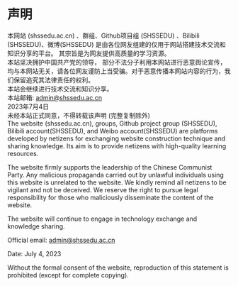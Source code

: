 # 声明


本网站 (shssedu.ac.cn) 、群组、Github项目组 (SHSSEDU) 、Bilibili (SHSSEDU)、微博(SHSSEDU) 是由各位网友组建的仅用于网站搭建技术交流和知识分享的平台。 其宗旨是为网友提供高质量的学习资源。  
本站坚决拥护中国共产党的领导， 部分不法分子利用本网站进行恶意舆论宣传，均与本网站无关，请各位网友谨防上当受骗。对于恶意传播本网站内容的行为，我们保留追究其法律责任的权利。   
本站会继续进行技术交流和知识分享。  
本站邮箱: admin@shssedu.ac.cn   
2023年7月4日   
未经本站正式同意，不得转载该声明 (完整复制除外)  
The website (shssedu.ac.cn), groups, Github project group (SHSSEDU), Bilibili account(SHSSEDU), and Weibo account(SHSSEDU) are platforms developed by netizens for exchanging website construction technique and sharing knowledge. Its aim is to provide netizens with high-quality learning resources.
  
The website firmly supports the leadership of the Chinese Communist Party. Any malicious propaganda carried out by unlawful individuals using this website is unrelated to the website. We kindly remind all netizens to be vigilant and not be deceived. We reserve the right to pursue legal responsibility for those who maliciously disseminate the content of the website.  

The website will continue to engage in technology exchange and knowledge sharing.  

Official email: admin@shssedu.ac.cn  

Date: July 4, 2023  

Without the formal consent of the website, reproduction of this statement is prohibited (except for complete copying).  



